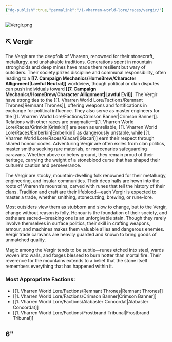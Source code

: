 ```yaml
---
{"dg-publish":true,"permalink":"/1-vharren-world-lore/races/vergir/"}
---
```


![Vergir.png](/img/user/z.%20Assets/Vergir.png)
## ⛏️ Vergir

The Vergir are the deepfolk of Vharenn, renowned for their stonecraft, metallurgy, and unshakable traditions. Generations spent in mountain strongholds and deep mines have made them resilient but wary of outsiders. Their society prizes discipline and communal responsibility, often leading to a **[[7. Campaign Mechanics/HomeBrew/Character Allignment\|Lawful Neutral]]** worldview, though political or clan disputes can push individuals toward **[[7. Campaign Mechanics/HomeBrew/Character Allignment\|Lawful Evil]]**. The Vergir have strong ties to the [[1. Vharren World Lore/Factions/Remnant Thrones\|Remnant Thrones]], offering weapons and fortifications in exchange for political influence. They also serve as master engineers for the [[1. Vharren World Lore/Factions/Crimson Banner\|Crimson Banner]]. Relations with other races are pragmatic—[[1. Vharren World Lore/Races/Grimkin\|Grimkin]] are seen as unreliable, [[1. Vharren World Lore/Races/Emberkin\|Emberkin]] as dangerously unstable, while [[1. Vharren World Lore/Races/Glacari\|Glacari]] earn their respect through shared honour codes. Adventuring Vergir are often exiles from clan politics, master smiths seeking rare materials, or mercenaries safeguarding caravans. Whether above or below ground, they remain proud of their heritage, carrying the weight of a stoneblood curse that has shaped their culture’s caution and perseverance.

The Vergir are stocky, mountain-dwelling folk renowned for their metallurgy, engineering, and insular communities. Their deep halls are hewn into the roots of Vharenn’s mountains, carved with runes that tell the history of their clans. Tradition and craft are their lifeblood—each Vergir is expected to master a trade, whether smithing, stonecutting, brewing, or rune-lore.

Most outsiders view them as stubborn and slow to change, but to the Vergir, change without reason is folly. Honour is the foundation of their society, and oaths are sacred—breaking one is an unforgivable stain. Though they rarely involve themselves in surface politics, their skill in crafting weapons, armour, and machines makes them valuable allies and dangerous enemies. Vergir trade caravans are heavily guarded and known to bring goods of unmatched quality.

Magic among the Vergir tends to be subtle—runes etched into steel, wards woven into walls, and forges blessed to burn hotter than mortal fire. Their reverence for the mountains extends to a belief that the stone itself remembers everything that has happened within it.

### **Most Appropriate Factions:**
- [[1. Vharren World Lore/Factions/Remnant Thrones\|Remnant Thrones]]
- [[1. Vharren World Lore/Factions/Crimson Banner\|Crimson Banner]]
- [[1. Vharren World Lore/Factions/Alabaster Concordat\|Alabaster Concordat]]
- [[1. Vharren World Lore/Factions/Frostbrand Tribunal\|Frostbrand Tribunal]]

6"
---
